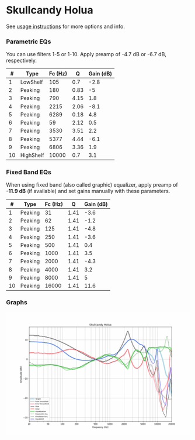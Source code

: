 # Skullcandy Holua
See [usage instructions](https://github.com/jaakkopasanen/AutoEq#usage) for more options and info.

### Parametric EQs
You can use filters 1-5 or 1-10. Apply preamp of -4.7 dB or -6.7 dB, respectively.

|   # | Type      |   Fc (Hz) |    Q |   Gain (dB) |
|-----|-----------|-----------|------|-------------|
|   1 | LowShelf  |       105 | 0.7  |        -2.8 |
|   2 | Peaking   |       180 | 0.83 |        -5   |
|   3 | Peaking   |       790 | 4.15 |         1.8 |
|   4 | Peaking   |      2215 | 2.06 |        -8.1 |
|   5 | Peaking   |      6289 | 0.18 |         4.8 |
|   6 | Peaking   |        59 | 2.12 |         0.5 |
|   7 | Peaking   |      3530 | 3.51 |         2.2 |
|   8 | Peaking   |      5377 | 4.44 |        -6.1 |
|   9 | Peaking   |      6806 | 3.36 |         1.9 |
|  10 | HighShelf |     10000 | 0.7  |         3.1 |

### Fixed Band EQs
When using fixed band (also called graphic) equalizer, apply preamp of **-11.9 dB** (if available) and set gains manually with these parameters.

|   # | Type    |   Fc (Hz) |    Q |   Gain (dB) |
|-----|---------|-----------|------|-------------|
|   1 | Peaking |        31 | 1.41 |        -3.6 |
|   2 | Peaking |        62 | 1.41 |        -1.2 |
|   3 | Peaking |       125 | 1.41 |        -4.8 |
|   4 | Peaking |       250 | 1.41 |        -3.6 |
|   5 | Peaking |       500 | 1.41 |         0.4 |
|   6 | Peaking |      1000 | 1.41 |         3.5 |
|   7 | Peaking |      2000 | 1.41 |        -4.3 |
|   8 | Peaking |      4000 | 1.41 |         3.2 |
|   9 | Peaking |      8000 | 1.41 |         5   |
|  10 | Peaking |     16000 | 1.41 |        11.6 |

### Graphs
![](./Skullcandy%20Holua.png)
